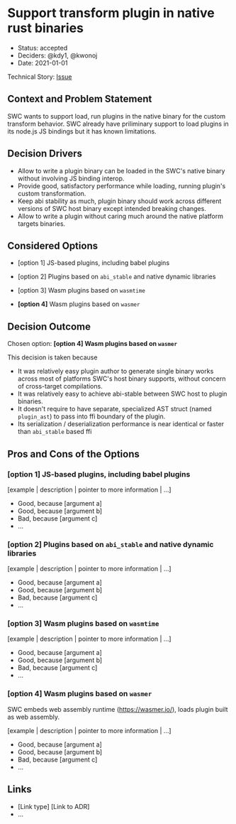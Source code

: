 # Support transform plugin in native rust binaries

-   Status: accepted <!-- optional -->
-   Deciders: @kdy1, @kwonoj <!-- optional -->
-   Date: 2021-01-01 <!-- optional -->

Technical Story: [Issue](https://github.com/swc-project/swc/issues/2635) <!-- optional -->

## Context and Problem Statement

SWC wants to support load, run plugins in the native binary for the custom transform behavior. SWC already have priliminary support to load plugins in its node.js JS bindings but it has known limitations.

## Decision Drivers <!-- optional -->

-   Allow to write a plugin binary can be loaded in the SWC's native binary without involving JS binding interop.
-   Provide good, satisfactory performance while loading, running plugin's custom transformation.
-   Keep abi stability as much, plugin binary should work across different versions of SWC host binary except intended breaking changes.
-   Allow to write a plugin without caring much around the native platform targets binaries.

## Considered Options

-   [option 1] JS-based plugins, including babel plugins

-   [option 2] Plugins based on `abi_stable` and native dynamic libraries

-   [option 3] Wasm plugins based on `wasmtime`

-   **[option 4]** Wasm plugins based on `wasmer`

## Decision Outcome

Chosen option: **[option 4] Wasm plugins based on `wasmer`**

This decision is taken because

-   It was relatively easy plugin author to generate single binary works across most of platforms SWC's host binary supports, without concern of cross-target compilations.
-   It was relatively easy to achieve abi-stable between SWC host to plugin binaries.
-   It doesn't require to have separate, specialized AST struct (named `plugin_ast`) to pass into ffi boundary of the plugin.
-   Its serialization / deserialization performance is near identical or faster than `abi_stable` based ffi

## Pros and Cons of the Options <!-- optional -->

### [option 1] JS-based plugins, including babel plugins

[example | description | pointer to more information | …] <!-- optional -->

-   Good, because [argument a]
-   Good, because [argument b]
-   Bad, because [argument c]
-   … <!-- numbers of pros and cons can vary -->

### [option 2] Plugins based on `abi_stable` and native dynamic libraries

[example | description | pointer to more information | …] <!-- optional -->

-   Good, because [argument a]
-   Good, because [argument b]
-   Bad, because [argument c]
-   … <!-- numbers of pros and cons can vary -->

### [option 3] Wasm plugins based on `wasmtime`

[example | description | pointer to more information | …] <!-- optional -->

-   Good, because [argument a]
-   Good, because [argument b]
-   Bad, because [argument c]
-   … <!-- numbers of pros and cons can vary -->

### [option 4] Wasm plugins based on `wasmer`

SWC embeds web assembly runtime (https://wasmer.io/), loads plugin built as web assembly.

[example | description | pointer to more information | …] <!-- optional -->

-   Good, because [argument a]
-   Good, because [argument b]
-   Bad, because [argument c]
-   … <!-- numbers of pros and cons can vary -->

## Links

-   [Link type] [Link to ADR] <!-- example: Refined by [ADR-0005](0005-example.md) -->
-   … <!-- numbers of links can vary -->
